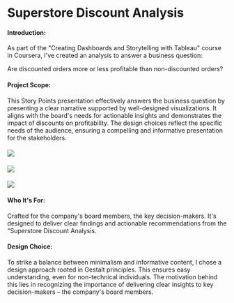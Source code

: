 # <h1> Superstore Discount Analysis </h>

#### Introduction:
As part of the "Creating Dashboards and Storytelling with Tableau" course in Coursera, I've created an analysis to answer a business question:
<p>Are discounted orders more or less profitable than non-discounted orders? </p>

#### Project Scope:
This Story Points presentation effectively answers the business question by presenting a clear narrative supported by well-designed visualizations. 
It aligns with the board's needs for actionable insights and demonstrates the impact of discounts on profitability. 
The design choices reflect the specific needs of the audience, ensuring a compelling and informative presentation for the stakeholders.

####
<a href="https://public.tableau.com/app/profile/reishsier.abonita/viz/SuperstoreDiscountAnalysis_16929256562840/SuperstoreDiscountAnalysis"><img src="BMI Calculator snapshot.png"></img></a>
####
<a href="https://public.tableau.com/app/profile/reishsier.abonita/viz/SuperstoreDiscountAnalysis_16929256562840/SuperstoreDiscountAnalysis"><img src="BMI Calculator snapshot.png"></img></a>
####
<a href="https://public.tableau.com/app/profile/reishsier.abonita/viz/SuperstoreDiscountAnalysis_16929256562840/SuperstoreDiscountAnalysis"><img src="BMI Calculator snapshot.png"></img></a>

#### Who It's For:
Crafted for the company's board members, the key decision-makers. It's designed to deliver clear findings and actionable recommendations from the "Superstore Discount Analysis.
#### Design Choice:
To strike a balance between minimalism and informative content, I chose a design approach rooted in Gestalt principles. 
This ensures easy understanding, even for non-technical individuals. 
The motivation behind this lies in recognizing the importance of delivering clear insights to key decision-makers – the company's board members.
